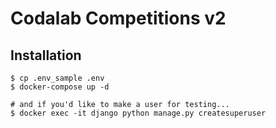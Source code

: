 # Codalab Competitions v2

## Installation


```
$ cp .env_sample .env
$ docker-compose up -d

# and if you'd like to make a user for testing...
$ docker exec -it django python manage.py createsuperuser
```
